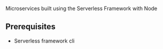 Microservices built using the Serverless Framework with Node

## Prerequisites
* Serverless framework cli
